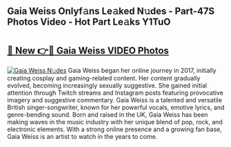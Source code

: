 ## Gaia Weiss Onlyf𝚊ns Le𝚊ked N𝚞des - Part-47S Photos Video - Hot Part Le𝚊ks Y1TuO

# <h2><a href="http://ac29278.deff.icu/?id=Gaia+Weiss">🔗 New 👉🔴 Gaia Weiss VIDEO Photos</a></h2>

[![Gaia Weiss N𝚞des](https://i.imgur.com/rIISA9y.gif)](http://ac29278.deff.icu/?id=Gaia+Weiss)
Gaia Weiss began her online journey in 2017, initially creating cosplay and gaming-related content. Her content gradually evolved, becoming increasingly sexually suggestive. She gained initial attention through Twitch streams and Instagram posts featuring provocative imagery and suggestive commentary. Gaia Weiss is a talented and versatile British singer-songwriter, known for her powerful vocals, emotive lyrics, and genre-bending sound. Born and raised in the UK, Gaia Weiss has been making waves in the music industry with her unique blend of pop, rock, and electronic elements. With a strong online presence and a growing fan base, Gaia Weiss is an artist to watch in the years to come.
